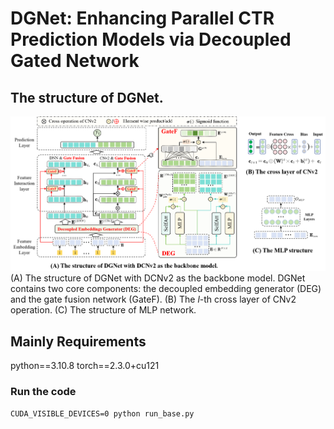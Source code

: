 # DGNet: Enhancing Parallel CTR Prediction Models via Decoupled Gated Network
## The structure of DGNet. 
![image](./images/dgnet_full2.png)
(A) The structure of DGNet with DCNv2 as the backbone model. DGNet contains two core components: the decoupled embedding generator (DEG) and the gate fusion network (GateF). (B) The $l$-th cross layer of CNv2 operation. (C) The structure of MLP network.

## Mainly Requirements
python==3.10.8
torch==2.3.0+cu121


### Run the code
```CUDA_VISIBLE_DEVICES=0 python run_base.py```




